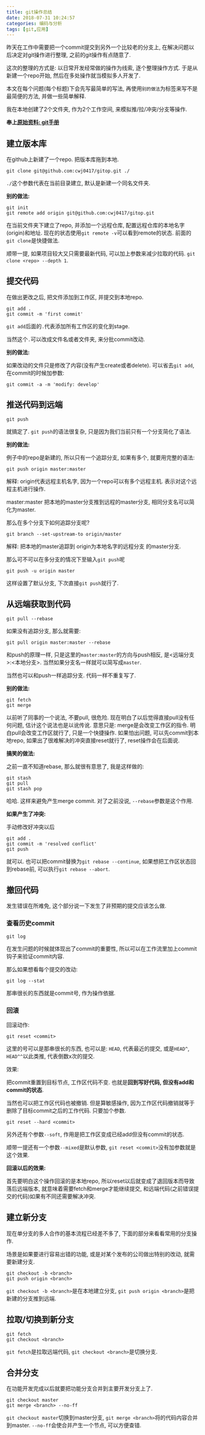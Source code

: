 ```yaml
---
title: git操作总结
date: 2018-07-31 10:24:57
categories: 编码与分析
tags: [git,应用]
---
```

昨天在工作中需要把一个commit提交到另外一个比较老的分支上, 在解决问题以后决定对git操作进行整理, 之前的git操作有点随意了.

<!--more-->

这次的整理的方式是: 以日常开发经常做的操作为线索, 逐个整理操作方式. 于是从新建一个repo开始, 然后在多处操作就当模拟多人开发了.

本文在每个问题(每个标题)下会先写最简单的写法, 再使用`别的做法`为标签来写不是最简便的方法, 并做一些简单解释.

我在本地创建了2个文件夹, 作为2个工作空间, 来模拟推/拉/冲突/分支等操作.

**奉上[原始资料: git手册](https://git-scm.com/docs)**

## 建立版本库

在github上新建了一个repo. 把版本库拖到本地.

```shell
git clone git@github.com:cwj0417/gitop.git ./
```

`./`这个参数代表在当前目录建立, 默认是新建一个同名文件夹.

**别的做法:**

```shell
git init
git remote add origin git@github.com:cwj0417/gitop.git
```

在当前文件夹下建立了repo, 并添加一个远程仓库, 配置远程仓库的本地名字(origin)和地址. 现在的状态使用`git remote -v`可以看到remote的状态. 前面的`git clone`是快捷做法.

顺带一提, 如果项目较大又只需要最新代码, 可以加上参数来减少拉取的代码. `git clone <repo> --depth 1`.

## 提交代码

在做出更改之后, 把文件添加到工作区, 并提交到本地repo.

```shell
git add .
git commit -m 'first commit'
```

`git add`后面的`.`代表添加所有工作区的变化到stage.

当然这个`.`可以改成文件名或者文件夹, 来分批commit改动.

**别的做法:**

如果改动的文件只是修改了内容(没有产生create或者delete). 可以省去`git add`, 在commit的时候加参数:

```shell
git commit -a -m 'modify: develop'
```

## 推送代码到远端

```shell
git push
```

就搞定了. `git push`的语法很复杂, 只是因为我们当前只有一个分支简化了语法.

**别的做法:**

例子中的repo是新建的, 所以只有一个追踪分支, 如果有多个, 就要用完整的语法:

```shell
git push origin master:master
```

解释: origin代表远程主机名字, 因为一个repo可以有多个远程主机. 表示对这个远程主机进行操作.

master:master 把本地的master分支推到远程的master分支, 相同分支名可以简化为master.

那么在多个分支下如何追踪分支呢?

```shell
git branch --set-upstream-to origin/master
```

解释: 把本地的master追踪到 origin为本地名字的远程分支 的master分支.

那么可不可以在多分支的情况下至输入`git push`呢

```shell
git push -u origin master
```

这样设置了默认分支, 下次直接`git push`就行了.

## 从远端获取到代码

```shell
git pull --rebase
```

如果没有追踪分支, 那么就需要:

```shell
git pull origin master:master --rebase
```

和push的原理一样, 只是这里的`master:master`的方向与push相反, 是<远端分支>:<本地分支>. 当然如果分支名一样就可以简写成`master`.

当然也可以和push一样追踪分支. 代码一样不重复写了.

**别的做法:**

```shell
git fetch
git merge
```

以前听了同事的一个说法, 不要pull, 很危险. 现在明白了以后觉得直接pull没有任何问题, 估计这个说法也是以讹传讹. 意思只是: merge是会改变工作区的指令. 明白pull会改变工作区就行了, 只是一个快捷操作. 如果怕出问题, 可以先commit到本地repo, 如果出了很难解决的冲突直接reset就行了, reset操作会在后面说.

**搞笑的做法:**

之前一直不知道rebase, 那么就很有意思了, 我是这样做的:

```shell
git stash
git pull
git stash pop
```

哈哈. 这样来避免产生merge commit. 对了之前没说, `--rebase`参数是这个作用.

**如果产生了冲突:**

手动修改好冲突以后

```shell
git add .
git commit -m 'resolved conflict'
git push
```

就可以. 也可以把commit替换为`git rebase --continue`, 如果想把工作区状态回到rebase前, 可以执行`git rebase --abort`.

## 撤回代码

发生错误在所难免, 这个部分说一下发生了非预期的提交应该怎么做.

### 查看历史commit

```shell
git log
```

在发生问题的时候就体现出了commit的重要性, 所以可以在工作流里加上commit钩子来验证commit内容.

那么如果想看每个提交的改动:

```shell
git log --stat
```

那串很长的东西就是commit号, 作为操作依据.

### 回滚

回滚动作:

```shell
git reset <commit>
```

这里的<commit>号可以是那串很长的东西, 也可以是: `HEAD`, 代表最近的提交, 或是`HEAD^`, `HEAD^^`以此类推, 代表倒数x次的提交.

效果:

把commit重置到目标节点, 工作区代码不变. 也就是**回到写好代码, 但没有add和commit的状态**.

当然也可以把工作区代码也被撤销. 但是算敏感操作, 因为工作区代码撤销就等于删除了目标commit之后的工作代码. 只要加个参数.

```shell
git reset --hard <commit>
```

另外还有个参数`--soft`, 作用是把工作区变成已经add但没有commit的状态.

顺带一提还有一个参数``--mixed``是默认参数, `git reset <commit>`没有加参数就是这个效果.

**回滚以后的效果:**

首先要明白这个操作回滚的是本地repo, 所以reset以后就变成了退回版本而导致落后远端版本, 就意味着需要fetch和merge才能继续提交, 和远端代码(之前错误提交的代码)如果有不同还需要解决冲突.

## 建立新分支

现在单分支的多人合作的基本流程已经差不多了, 下面的部分来看看常用的分支操作.

场景是如果要进行容易出错的功能, 或是对某个发布的公司做出特别的改动, 就需要新建分支.

```shell
git checkout -b <branch>
git push origin <branch>
```

`git checkout -b <branch>`是在本地建立分支, `git push origin <branch>`是把新建的分支推到远端.

## 拉取/切换到新分支

```shell
git fetch
git checkout <branch>
```

`git fetch`是拉取远端代码, `git checkout <branch>`是切换分支.

## 合并分支

在功能开发完成以后就要把功能分支合并到主要开发分支上了.

```shell
git checkout master
git merge <branch> --no-ff
```

`git checkout master`切换到master分支, `git merge <branch>`将<branch>的代码内容合并到master. `--no-ff`会使合并产生一个节点, 可以方便查错.